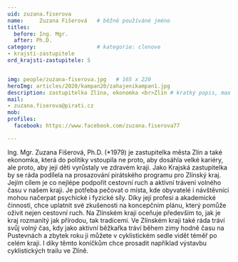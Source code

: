 ```yaml
---
uid: zuzana.fiserova
name:     Zuzana Fišerová  	# běžně používáné jméno
titles:
  before: Ing. Mgr.
  after: Ph.D.
category:                   # kategorie: clenove
- krajsti-zastupitele
ord_krajsti-zastupitele: 5


img: people/zuzana-fiserova.jpg   # 165 x 220
heroImg: articles/2020/kampan20/zahajenikampan1.jpg
description: zastupitelka Zlína, ekonomka <br>Zlín # kratký popis, max 160 znaků
mail:
- zuzana.fiserova@pirati.cz
mob:			  
profiles:
  facebook: https://www.facebook.com/zuzana.fiserova77

---
```


Ing. Mgr. Zuzana Fišerová, Ph.D. (*1979) je zastupitelka města Zlín a také ekonomka, která do politiky vstoupila ne proto, aby dosáhla velké kariéry, ale proto, aby její děti vyrůstaly ve zdravém kraji. Jako Krajská zastupitelka by se ráda podílela na prosazování pirátského programu pro Zlínský kraj. Jejím cílem je co nejlépe podpořit cestovní ruch a aktivní trávení volného času v našem kraji. Je potřeba pečovat o místa, kde obyvatelé i návštěvníci mohou načerpat psychické i fyzické síly. Díky její profesi a akademické činnosti, chce uplatnit své zkušenosti na koncepčním plánu, který pomůže oživit nejen cestovní ruch. Na Zlínském kraji oceňuje především to, jak je kraj rozmanitý jak přírodou, tak tradicemi. Ve Zlínském kraji také ráda tráví svůj volný čas, kdy jako aktivní běžkařka tráví během zimy hodně času na Pustevnách a zbytek roku ji můžete v cyklistickém sedle vidět téměř po celém kraji. I díky těmto koníčkům chce prosadit například výstavbu cyklistických trailu ve Zlíně.
